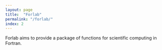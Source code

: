 ```yaml
---
layout: page
title:  "Forlab"
permalink: "/forlab/"
index: 2
---
```


Forlab aims to provide a package of functions for scientific computing in Fortran.
